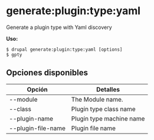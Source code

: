 # generate:plugin:type:yaml
Generate a plugin type with Yaml discovery

**Uso:**
```
$ drupal generate:plugin:type:yaml [options]
$ gpty  
```

## Opciones disponibles
Opción | Detalles
-------|-------------
--module | The Module name.
--class | Plugin type class name
--plugin-name | Plugin type machine name
--plugin-file-name | Plugin file name
